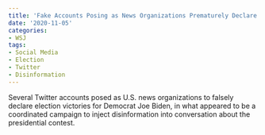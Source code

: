 ```yaml
---
title: 'Fake Accounts Posing as News Organizations Prematurely Declare Election Victories '
date: '2020-11-05'
categories:
- WSJ
tags:
- Social Media
- Election
- Twitter
- Disinformation
---
```

Several Twitter accounts posed as U.S. news organizations to falsely declare election victories for Democrat Joe Biden, in what appeared to be a coordinated campaign to inject disinformation into conversation about the presidential contest. 
